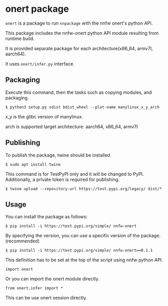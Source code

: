 # onert package

`onert` is a package to run `nnpackage` with the nnfw onert's python API.

This package includes the nnfw-onert python API module resulting from runtime build.

It is provided separate package for each architecture(x86_64, armv7l, aarch64).

It uses `onert/infer.py` interface.

## Packaging
Execute this command, then the tasks such as copying modules, and packaging.

```
$ python3 setup.py sdist bdist_wheel --plat-name manylinux_x_y_arch
```

x_y is the glibc version of manylinux.

arch is supported target architecture: aarch64, x86_64, armv7l

## Publishing

To publish the package, twine should be installed.

```
$ sudo apt install twine
```
This command is for TestPyPI only and it will be changed to PyPI.
Additionally, a private token is required for publishing.

```
$ twine upload --repository-url https://test.pypi.org/legacy/ dist/*
```


## Usage

You can install the package as follows:

```
$ pip install -i https://test.pypi.org/simple/ nnfw-onert
```

By specifying the version, you can use a specific version of the package. (recommended)

```
$ pip install -i https://test.pypi.org/simple/ nnfw-onert==0.1.1
```

This definition has to be set at the top of the script using nnfw python API.

```
import onert
```

Or you can import the onert module directly.

```
from onert.infer import *
```

This can be use onert session directly.
